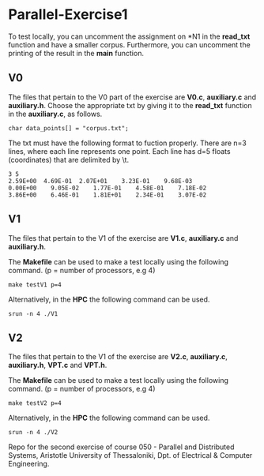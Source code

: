 # Parallel-Exercise1

To test locally, you can uncomment the assignment on *N1 in the **read_txt** function
and have a smaller corpus. Furthermore, you can uncomment the printing of the result in the **main** function.

## **V0**
The files that pertain to the V0 part of the exercise are
**V0.c**, **auxiliary.c** and **auxiliary.h**. Choose the appropriate 
txt by giving it to the **read_txt** function in the **auxiliary.c**, as follows.

```
char data_points[] = "corpus.txt";
```
The txt must have the following format to fuction properly.
There are n=3 lines, where each line represents one point.
Each line has d=5 floats (coordinates) that are delimited by \t.

```
3 5
2.59E+00  4.69E-01	2.07E+01	3.23E-01	9.68E-03
0.00E+00	9.05E-02	1.77E-01	4.58E-01	7.18E-02	
3.86E+00	6.46E-01	1.81E+01	2.34E-01	3.07E-02	
```
## **V1**
The files that pertain to the V1 of the exercise are **V1.c**, **auxiliary.c** and **auxiliary.h**.

The **Makefile** can be used to make a test locally using the following command. (p = number of processors, e.g 4)

```
make testV1 p=4
```
Alternatively, in the **HPC** the following command can be used.
```
srun -n 4 ./V1
```
## **V2**
The files that pertain to the V1 of the exercise are **V2.c**, **auxiliary.c**, **auxiliary.h**, **VPT.c** and **VPT.h**.

The **Makefile** can be used to make a test locally using the following command. (p = number of processors, e.g 4)

```
make testV2 p=4
```
Alternatively, in the **HPC** the following command can be used.
```
srun -n 4 ./V2
```

Repo for the second exercise of course 050 - Parallel and Distributed Systems, Aristotle University of Thessaloniki, Dpt. of Electrical & Computer Engineering.
